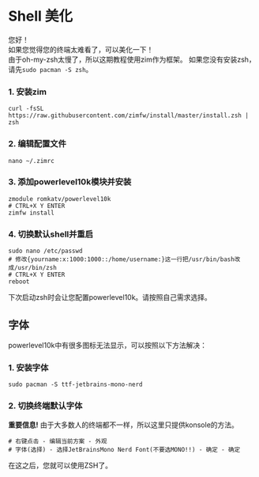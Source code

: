 
# Shell 美化

您好！<br>
如果您觉得您的终端太难看了，可以美化一下！<br>
由于oh-my-zsh太慢了，所以这期教程使用zim作为框架。
如果您没有安装zsh，请先```sudo pacman -S zsh```。
### 1. 安装zim
```shell
curl -fsSL https://raw.githubusercontent.com/zimfw/install/master/install.zsh | zsh
```
### 2. 编辑配置文件
```shell
nano ~/.zimrc
```
### 3. 添加powerlevel10k模块并安装
```shell
zmodule romkatv/powerlevel10k
# CTRL+X Y ENTER
zimfw install
```
### 4. 切换默认shell并重启
```shell
sudo nano /etc/passwd
# 修改{yourname:x:1000:1000::/home/username:}这一行把/usr/bin/bash改成/usr/bin/zsh
# CTRL+X Y ENTER
reboot
```
下次启动zsh时会让您配置powerlevel10k。请按照自己需求选择。

## 字体
powerlevel10k中有很多图标无法显示，可以按照以下方法解决：
### 1. 安装字体
```shell
sudo pacman -S ttf-jetbrains-mono-nerd
```
### 2. 切换终端默认字体
**重要信息!**
由于大多数人的终端都不一样，所以这里只提供konsole的方法。

```shell
# 右键点击 - 编辑当前方案 - 外观
# 字体(选择) - 选择JetBrainsMono Nerd Font(不要选MONO!!) - 确定 - 确定
```
在这之后，您就可以使用ZSH了。